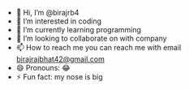 - 👋 Hi, I’m @birajrb4
- 👀 I’m interested in coding 
- 🌱 I’m currently learning programming 
- 💞️ I’m looking to collaborate on with company 
- 📫 How to reach me you can reach me with email birajrajbhat42@gmail.com
- 😄 Pronouns: 😂
- ⚡ Fun fact: my nose is big

<!---
birajrb4/birajrb4 is a ✨ special ✨ repository because its `README.md` (this file) appears on your GitHub profile.
You can click the Preview link to take a look at your changes.
--->
